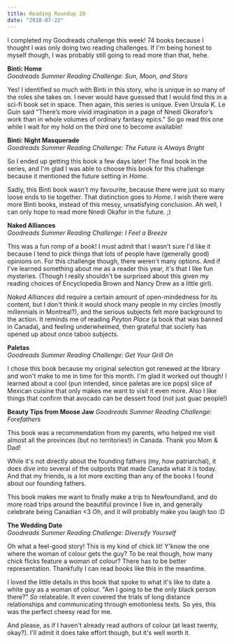 ```yaml
---
title: Reading Roundup 20
date: "2018-07-22"
---
```


I completed my Goodreads challenge this week! 74 books because I thought I was only doing two reading challenges. If I'm being honest to myself though, I was probably still going to read more than that, hehe.

**Binti: Home**  
_Goodreads Summer Reading Challenge: Sun, Moon, and Stars_

Yes! I identified so much with Binti in this story, who is unique in so many of the roles she takes on. I never would have guessed that I would find this in a sci-fi book set in space. Then again, this series is unique. Even Ursula K. Le Guin said "There’s more vivid imagination in a page of Nnedi Okorafor’s work than in whole volumes of ordinary fantasy epics." So go read this one while I wait for my hold on the third one to become available! 

**Binti: Night Masquerade**  
_Goodreads Summer Reading Challenge: The Future is Always Bright_

So I ended up getting this book a few days later! The final book in the series, and I'm glad I was able to choose this book for this challenge because it mentioned the future setting in _Home_.

Sadly, this Binti book wasn't my favourite, because there were just so many loose ends to tie together. That distinction goes to _Home_. I wish there were more Binti books, instead of this messy, unsatisfying conclusion. Ah well, I can only hope to read more Nnedi Okafor in the future. ;)

**Naked Alliances**  
_Goodreads Summer Reading Challenge: I Feel a Breeze_

This was a fun romp of a book! I must admit that I wasn't sure I'd like it because I tend to pick things that lots of people have (generally good) opinions on. For this challenge though, there weren't many options. And if I've learned something about me as a reader this year, it's that I like fun mysteries. (Though I really shouldn't be surprised about this given my reading choices of Encyclopedia Brown and Nancy Drew as a little girl).

_Naked Alliances_ did require a certain amount of open-mindedness for its content, but I don't think it would shock many people in my circles (mostly millennials in Montreal?), and the serious subjects felt more background to the action. It reminds me of reading _Peyton Place_ (a book that was banned in Canada), and feeling underwhelmed, then grateful that society has opened up about once taboo subjects.

**Paletas**  
_Goodreads Summer Reading Challenge: Get Your Grill On_

I chose this book because my original selection got renewed at the library and won't make to me in time for this month. I'm glad it worked out though! I learned about a cool (pun intended, since paletas are ice pops) slice of Mexican cuisine that only makes me want to visit it even more. Also I like things that confirm that avocado can be dessert food (not just guac people!)

**Beauty Tips from Moose Jaw**
_Goodreads Summer Reading Challenge: Forefathers_

This book was a recommendation from my parents, who helped me visit almost all the provinces (but no territories!) in Canada. Thank you Mom & Dad!

While it's not directly about the founding fathers (my, how patriarchal), it does dive into several of the outposts that made Canada what it is today. And that my friends, is a lot more exciting than any of the books I found about our founding fathers.

This book makes me want to finally make a trip to Newfoundland, and do more road trips around the beautiful province I live in, and generally celebrate being Canadian <3 Oh, and it will probably make you laugh too :D

**The Wedding Date**  
_Goodreads Summer Reading Challenge: Diversify Yourself_

Oh what a feel-good story! This is my kind of chick lit! Y'know the one where the woman of colour gets the guy? To be real though, how many chick flicks feature a woman of colour? There has to be better representation. Thankfully I can read books like this in the meantime.

I loved the little details in this book that spoke to what it's like to date a white guy as a woman of colour. "Am I going to be the only black person there?" _So_ relateable. It even covered the trials of long distance relationships and communicating through emotionless texts. So yes, this was the perfect cheesy read for me. 

And please, as if I haven't already read authors of colour (at least twenty, okay?). I'll admit it does take effort though, but it's well worth it.
